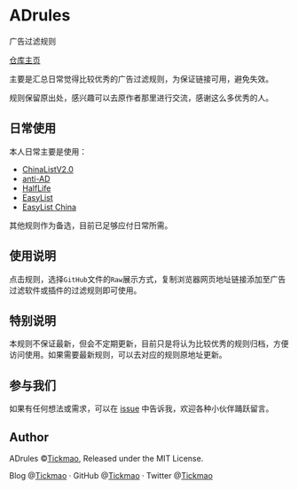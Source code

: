 # ADrules
广告过滤规则

[仓库主页](https://github.com/tickmao/ADrules)

主要是汇总日常觉得比较优秀的广告过滤规则，为保证链接可用，避免失效。

规则保留原出处，感兴趣可以去原作者那里进行交流，感谢这么多优秀的人。

## 日常使用

本人日常主要是使用：

- [ChinaListV2.0](https://raw.githubusercontent.com/tickmao/ADrules/master/ChinaList2.0.txt)
- [anti-AD](https://raw.githubusercontent.com/tickmao/ADrules/master/anti-AD.txt)       
- [HalfLife](https://raw.githubusercontent.com/tickmao/ADrules/master/HalfLife.txt)
- [EasyList](https://raw.githubusercontent.com/tickmao/ADrules/master/EasyList.txt)
- [EasyList China](https://raw.githubusercontent.com/tickmao/ADrules/master/EasyListChina.txt)

其他规则作为备选，目前已足够应付日常所需。

## 使用说明

点击规则，选择`GitHub`文件的`Raw`展示方式，复制浏览器网页地址链接添加至广告过滤软件或插件的过滤规则即可使用。

## 特别说明

本规则不保证最新，但会不定期更新，目前只是将认为比较优秀的规则归档，方便访问使用。如果需要最新规则，可以去对应的规则原地址更新。

## 参与我们

如果有任何想法或需求，可以在 [issue](https://github.com/tickmao/ADrules/issues) 中告诉我，欢迎各种小伙伴踊跃留言。

## Author

ADrules ©[Tickmao](https://blog.tickmao.com), Released under the MIT License.

Blog @[Tickmao](https://blog.tickmao.com) · GitHub @[Tickmao](https://github.com/tickmao) · Twitter @[Tickmao](https://twitter.com/tickmao)
